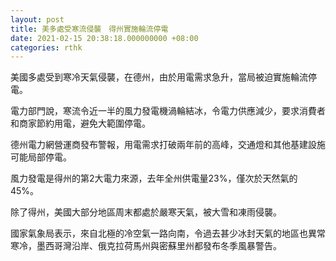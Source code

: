 ```yaml
---
layout: post
title: 美多處受寒流侵襲　得州實施輪流停電
date: 2021-02-15 20:38:18.000000000 +08:00
categories: rthk
---
```


美國多處受到寒冷天氣侵襲，在德州，由於用電需求急升，當局被迫實施輪流停電。

電力部門說，寒流令近一半的風力發電機渦輪結冰，令電力供應減少，要求消費者和商家節約用電，避免大範圍停電。

德州電力網營運商發布警報，用電需求打破兩年前的高峰，交通燈和其他基建設施可能局部停電。

風力發電是得州的第2大電力來源，去年全州供電量23%，僅次於天然氣的45%。

除了得州，美國大部分地區周末都處於嚴寒天氣，被大雪和凍雨侵襲。 

國家氣象局表示，來自北極的冷空氣一路向南，令過去甚少冰封天氣的地區也異常寒冷，墨西哥灣沿岸、俄克拉荷馬州與密蘇里州都發布冬季風暴警告。
